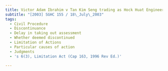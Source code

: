 ```yaml
---
title: Victor Adam Ibrahim v Tan Kim Seng trading as Hock Huat Engineering
subtitle: "[2003] SGHC 155 / 18\_July\_2003"
tags:
  - Civil Procedure
  - Discontinuance
  - Delay in taking out assessment
  - Whether deemed discontinued
  - Limitation of Actions
  - Particular causes of action
  - Judgments
  - 's 6(3), Limitation Act (Cap 163, 1996 Rev Ed.)'

---
```


